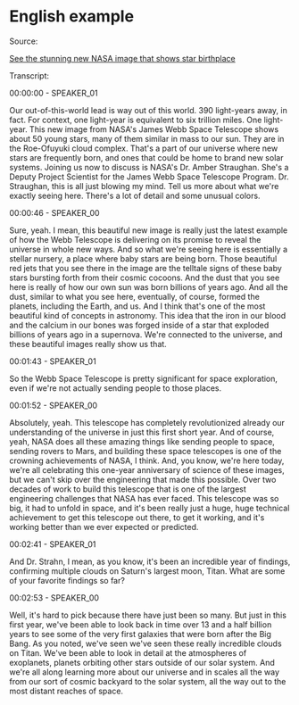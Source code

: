 # English example
Source:

[See the stunning new NASA image that shows star birthplace](https://youtu.be/T66bBQblJZA?si=N0Fxr_dgXwct_h6-)

Transcript:

00:00:00 - SPEAKER_01

Our out-of-this-world lead is way out of this world. 390 light-years away, in fact. For context, one light-year is equivalent to six trillion miles. One light-year. This new image from NASA's James Webb Space Telescope shows about 50 young stars, many of them similar in mass to our sun. They are in the Roe-Ofuyuki cloud complex. That's a part of our universe where new stars are frequently born, and ones that could be home to brand new solar systems. Joining us now to discuss is NASA's Dr. Amber Straughan. She's a Deputy Project Scientist for the James Webb Space Telescope Program. Dr. Straughan, this is all just blowing my mind. Tell us more about what we're exactly seeing here. There's a lot of detail and some unusual colors.

00:00:46 - SPEAKER_00

Sure, yeah. I mean, this beautiful new image is really just the latest example of how the Webb Telescope is delivering on its promise to reveal the universe in whole new ways. And so what we're seeing here is essentially a stellar nursery, a place where baby stars are being born. Those beautiful red jets that you see there in the image are the telltale signs of these baby stars bursting forth from their cosmic cocoons. And the dust that you see here is really of how our own sun was born billions of years ago. And all the dust, similar to what you see here, eventually, of course, formed the planets, including the Earth, and us. And I think that's one of the most beautiful kind of concepts in astronomy. This idea that the iron in our blood and the calcium in our bones was forged inside of a star that exploded billions of years ago in a supernova. We're connected to the universe, and these beautiful images really show us that.

00:01:43 - SPEAKER_01

So the Webb Space Telescope is pretty significant for space exploration, even if we're not actually sending people to those places.

00:01:52 - SPEAKER_00

Absolutely, yeah. This telescope has completely revolutionized already our understanding of the universe in just this first short year. And of course, yeah, NASA does all these amazing things like sending people to space, sending rovers to Mars, and building these space telescopes is one of the crowning achievements of NASA, I think. And, you know, we're here today, we're all celebrating this one-year anniversary of science of these images, but we can't skip over the engineering that made this possible. Over two decades of work to build this telescope that is one of the largest engineering challenges that NASA has ever faced. This telescope was so big, it had to unfold in space, and it's been really just a huge, huge technical achievement to get this telescope out there, to get it working, and it's working better than we ever expected or predicted.

00:02:41 - SPEAKER_01

And Dr. Strahn, I mean, as you know, it's been an incredible year of findings, confirming multiple clouds on Saturn's largest moon, Titan. What are some of your favorite findings so far?

00:02:53 - SPEAKER_00

Well, it's hard to pick because there have just been so many. But just in this first year, we've been able to look back in time over 13 and a half billion years to see some of the very first galaxies that were born after the Big Bang. As you noted, we've seen we've seen these really incredible clouds on Titan. We've been able to look in detail at the atmospheres of exoplanets, planets orbiting other stars outside of our solar system. And we're all along learning more about our universe and in scales all the way from our sort of cosmic backyard to the solar system, all the way out to the most distant reaches of space.

